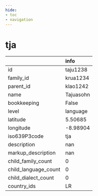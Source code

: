 ```yaml
---
hide:
- toc
- navigation
---
```

# tja
|                      | info      |
|:---------------------|:----------|
| id                   | taju1238  |
| family_id            | krua1234  |
| parent_id            | klao1242  |
| name                 | Tajuasohn |
| bookkeeping          | False     |
| level                | language  |
| latitude             | 5.50685   |
| longitude            | -8.98904  |
| iso639P3code         | tja       |
| description          | nan       |
| markup_description   | nan       |
| child_family_count   | 0         |
| child_language_count | 0         |
| child_dialect_count  | 0         |
| country_ids          | LR        |
